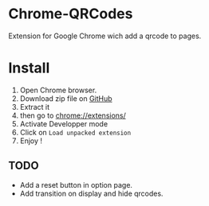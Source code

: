 # Chrome-QRCodes
Extension for Google Chrome wich add a qrcode to pages.

# Install

1. Open Chrome browser.
2. Download zip file on [GitHub](https://github.com/holyhope/Chrome-QRCodes "Chrome-QRCodes repository")
3. Extract it
4. then go to [chrome://extensions/](chrome://extensions/)
5. Activate Developper mode
6. Click on `Load unpacked extension`
7. Enjoy !

## TODO

* Add a reset button in option page.
* Add transition on display and hide qrcodes.